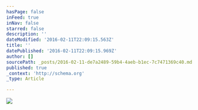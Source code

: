 ```yaml
---
hasPage: false
inFeed: true
inNav: false
starred: false
description: ''
dateModified: '2016-02-11T22:09:15.563Z'
title: ''
datePublished: '2016-02-11T22:09:15.969Z'
author: []
sourcePath: _posts/2016-02-11-de7a2489-59b4-4aeb-b1ec-7c7471369c40.md
published: true
_context: 'http://schema.org'
_type: Article

---
```

![](https://the-grid-user-content.s3-us-west-2.amazonaws.com/12f66665-d447-478f-bc38-cd4f60a0e764.jpg)